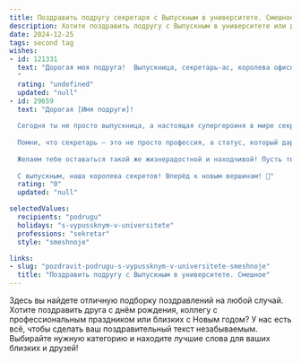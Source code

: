 ```yaml
---
title: Поздравить подругу секретаря с Выпускным в университете. Смешное
description: Хотите поздравить подругу с Выпускным в университете или другим праздником? Наш ИИ создаст незабываемое поздравление, а вы обязательно выделитесь среди других.  
date: 2024-12-25
tags: second tag
wishes:
- id: 121331
  text: "Дорогая моя подруга!  Выпускница, секретарь-ас, королева офисной жизни!  Поздравляю с окончанием универа!  Теперь  дипломом можно не только пыль вытирать (хотя,  в твоем случае, это тоже пригодится!), но и  удивлять потенциальных работодателей.  Желаю тебе карьеры головокружительной, как спираль в твоем ежедневнике,  зарплаты космической, и чтобы начальник был не только строгий, но и невероятно  красивый!  С праздником!
  "
  rating: "undefined"
  updated: "null"
- id: 29659
  text: "Дорогая [Имя подруги]!
  
  Сегодня ты не просто выпускница, а настоящая супергероиня в мире секретарей! Поздравляем тебя с этим замечательным шагом к вершинам карьеры! Теперь ты официально можешь не только делать вкусный кофе, но и ловко расправляться с бумажной волной и разбивать все политические интриги офисного реалити-шоу!
  
  Помни, что секретарь — это не просто профессия, а статус, который дарует тебе возможность контролировать всё вокруг, а также иметь всегда под рукой запасной план для каждой непредвиденной ситуации (и запасные печеньки на случай, если план провалится).
  
  Желаем тебе оставаться такой же жизнерадостной и находчивой! Пусть твои дни будут наполнены яркими событиями, хорошими новостями и, конечно же, смешными положениями, которые всегда можно обыграть на утренних планерках!
  
  С выпускным, наша королева секретов! Вперёд к новым вершинам! 🎉"
  rating: "0"
  updated: "null"

selectedValues:
  recipients: "podrugu"
  holidays: "s-vypussknym-v-universitete"
  professions: "sekretar"
  style: "smeshnoje"

links:
- slug: "pozdravit-podrugu-s-vypussknym-v-universitete-smeshnoje"
  title: "Поздравить подругу с Выпускным в университете. Смешное"
---
```


Здесь вы найдете отличную подборку поздравлений на любой случай. 
Хотите поздравить друга с днём рождения, коллегу с профессиональным праздником или близких с Новым годом? У нас есть всё, чтобы сделать ваш поздравительный текст незабываемым. Выбирайте нужную категорию и находите лучшие слова для ваших близких и друзей!
